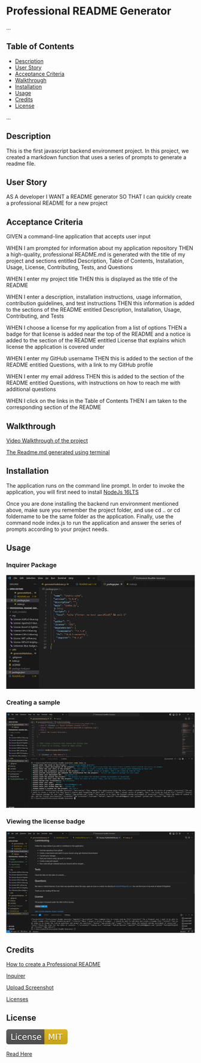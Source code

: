 # Professional README Generator

...

## Table of Contents

- [Description](#description)
- [User Story](#user-story)
- [Acceptance Criteria](#acceptance-criteria)
- [Walkthrough](#walkthrough)
- [Installation](#installation)
- [Usage](#usage)
- [Credits](#credits)
- [License](#license)

...

## Description

This is the first javascript backend environment project. In this project, we created a markdown function that uses a series of prompts to generate a readme file.

## User Story

AS A developer
I WANT a README generator
SO THAT I can quickly create a professional README for a new project

## Acceptance Criteria

GIVEN a command-line application that accepts user input

WHEN I am prompted for information about my application repository
THEN a high-quality, professional README.md is generated with the title of my project and sections entitled Description, Table of Contents, Installation, Usage, License, Contributing, Tests, and Questions

WHEN I enter my project title
THEN this is displayed as the title of the README

WHEN I enter a description, installation instructions, usage information, contribution guidelines, and test instructions
THEN this information is added to the sections of the README entitled Description, Installation, Usage, Contributing, and Tests

WHEN I choose a license for my application from a list of options
THEN a badge for that license is added near the top of the README and a notice is added to the section of the README entitled License that explains which license the application is covered under

WHEN I enter my GitHub username
THEN this is added to the section of the README entitled Questions, with a link to my GitHub profile

WHEN I enter my email address
THEN this is added to the section of the README entitled Questions, with instructions on how to reach me with additional questions

WHEN I click on the links in the Table of Contents
THEN I am taken to the corresponding section of the README

## Walkthrough

[Video Walkthrough of the project](https://app.screencastify.com/manage/videos/LlmCqC6ttxXGN2r6etfw)

[The Readme.md generated using terminal](TheREADMEFile.md)

## Installation

The application runs on the command line prompt. In order to invoke the application, you will first need to install [NodeJs 16LTS](https://nodejs.org/ja/blog/release/v16.16.0)

Once you are done installing the backend run environment mentioned above, make sure you remember the project folder, and use cd .. or cd foldername to be the same folder as the application. Finally, use the command node index.js to run the application and answer the series of prompts according to your project needs.

## Usage

### Inquirer Package

![Inquirer](./images/inquirer.png)

### Creating a sample

![Generate Markdown](./images/generatemarkdown.png)

### Viewing the license badge

![The License Badge](./images/badgeworks.png)

## Credits

[How to create a Professional README](https://coding-boot-camp.github.io/full-stack/github/professional-readme-guide)

[Inquirer](https://www.npmjs.com/package/inquirer/v/8.2.4)

[Upload Screenshot](https://www.w3schools.com/nodejs/nodejs_uploadfiles.asp)

[Licenses](https://choosealicense.com/licenses/)

## License

![MIT License](svg/License-MIT-yellow.svg)

[Read Here](https://opensource.org/license/mit/)
